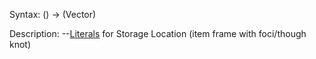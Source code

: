Syntax:
() -> (Vector)

Description:
\--[Literals](../Literals.md) for Storage Location (item frame with foci/though knot)

